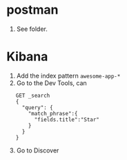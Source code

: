 # postman

1. See folder.


# Kibana
1. Add the index pattern `awesome-app-*`
2. Go to the Dev Tools, can 
```
   GET _search
   {
     "query": {
       "match_phrase":{
         "fields.title":"Star"
       }
     }
   }
```
3. Go to Discover
